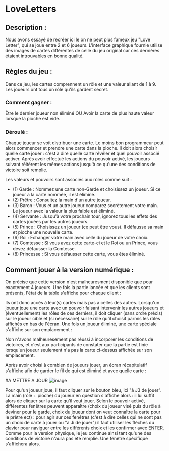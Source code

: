 # LoveLetters

## Description : 

Nous avons essayé de recréer ici le on ne peut plus fameux jeu "Love Letter", qui se joue entre 2 et 6 joueurs.
L'interface graphique fournie utilise des images de cartes différentes de celle du jeu original car ces dernières étaient introuvables en bonne qualité.

## Règles du jeu : 

Dans ce jeu, les cartes comprennent un rôle et une valeur allant de 1 à 9.
Les joueurs ont tous un rôle qu'ils gardent secret.

### Comment gagner :

Être le dernier joueur non éliminé OU Avoir la carte de plus haute valeur lorsque la pioche est vide. 

### Déroulé : 

Chaque joueur se voit distribuer une carte. Le moins bon programmeur peut alors commencer et prendre une carte dans la pioche.
Il doit alors choisir quelle carte jouer : c'est à dire quelle carte révéler et quel pouvoir associé activer. 
Après avoir effectué les actions du pouvoir activé, les joueurs suivant réitèrent les mêmes actions jusqu'à ce qu'une des conditions de victoire soit remplie.

Les valeurs et pouvoirs sont associés aux rôles comme suit : 

- (1) Garde  : Nommez une carte non-Garde et choisissez un joueur. Si ce joueur a la carte nommée, il est éliminé.
- (2) Prêtre : Consultez la main d'un autre joueur.
- (3) Baron : Vous et un autre joueur comparez secrètement votre main. Le joueur avec la valeur la plus faible est éliminé.
- (4) Servante : Jusqu'à votre prochain tour, ignorez tous les effets des cartes jouées par les autres joueurs.
- (5) Prince : Choisissez un joueur (ce peut être vous). Il défausse sa main et pioche une nouvelle carte.
- (6) Roi : Echanger votre main avec celle du joueur de votre choix.
- (7) Comtesse : Si vous avez cette carte-ci et le Roi ou un Prince, vous devez défausser la Comtesse.
- (8) Princesse : Si vous défausser cette carte, vous êtes éliminé.


## Comment jouer à la version numérique : 

On précise que cette version n'est malheuresment disponible que pour exactement 4 joueurs.
Une fois la partie lancée et que les clients sont présents, l'état de la table s'affiche pour chaque client :  



Ils ont donc accès à leur(s) cartes mais pas à celles des autres. Lorsqu'un joueur joue une carte avec un pouvoir faisant intervenir les autres joueurs et (éventuellement) les rôles de ces derniers, il doit cliquer (sans ordre précis) sur le joueur ciblé et (si nécessaire) sur le rôle qu'il choisit parmis les rôles affichés en bas de l'écran.
Une fois un joueur éliminé, une carte spéciale s'affiche sur son emplacement  : 


Non n'avons malheuresement pas réussi à incorporer les conditions de victoires, et c'est aux participants de constater que la partie est finie lorsqu'un joueur seulement n'a pas la carte ci-dessus affichée sur son emplacement.









Après avoir choisi à combien de joueurs jouer, un écran récapitulatif s'affiche afin de garder le fil de qui est éliminé et avec quelle carte  : 

#A METTRE A JOUR
![image](https://github.com/Ninoyncrea/LoveLetters/assets/136315916/3831ccaa-73c8-474b-97a0-5ef8e7096409)


Pour qu'un joueur joue, il faut cliquer sur le bouton bleu, ici "à J3 de jouer".
La main (rôle + pioche) du joueur en question s'affiche alors : il lui suffit alors de cliquer sur la carte qu'il veut jouer.
Selon le pouvoir activé, différentes fenêtres peuvent apparaître (choix du joueur visé puis du rôle à deviner pour le garde, choix du joueur dont on veut connaître la carte pour le prêtre ect) : pour agir sur ces fenêtres (c'est à dire celles qui ne sont pas un choix de carte à jouer ou "à Ji de jouer") il faut utiliser les flèches du clavier pour naviguer entre les différents choix et les confirmer avec ENTER.
Comme pour la version physique, le jeu continue ainsi tant qu'une des conditions de victoire n'aura pas été remplie. Une fenêtre spécifique s'affichera alors.


